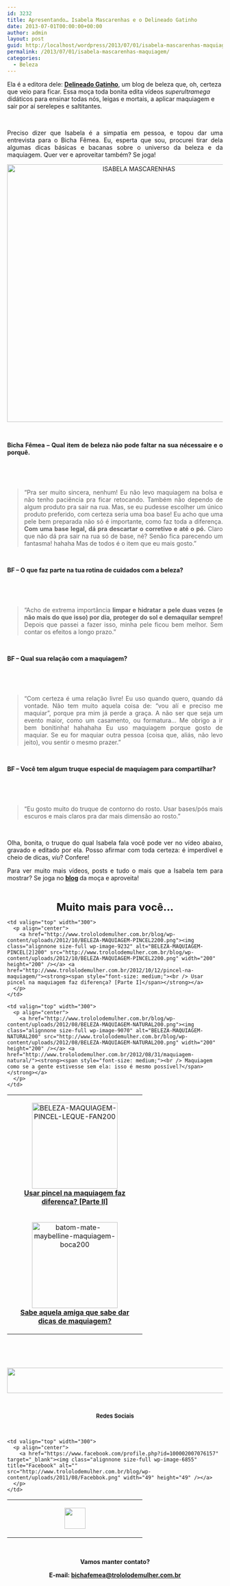 ```yaml
---
id: 3232
title: Apresentando… Isabela Mascarenhas e o Delineado Gatinho
date: 2013-07-01T00:00:00+00:00
author: admin
layout: post
guid: http://localhost/wordpress/2013/07/01/isabela-mascarenhas-maquiagem/
permalink: /2013/07/01/isabela-mascarenhas-maquiagem/
categories:
  - Beleza
---
```

Ela é a editora dele: **<a href="http://delineadogatinho.com.br/" target="_blank">Delineado Gatinho</a>**, um blog de beleza que, oh, certeza que veio para ficar. Essa moça toda bonita edita vídeos _superultramega_ didáticos para ensinar todas nós, leigas e mortais, a aplicar maquiagem e sair por aí serelepes e saltitantes.

&nbsp;

<p align="justify">
  Preciso dizer que Isabela é a simpatia em pessoa, e topou dar uma entrevista para o Bicha Fêmea. Eu, esperta que sou, procurei tirar dela algumas dicas básicas e bacanas sobre o universo da beleza e da maquiagem. Quer ver e aproveitar também? Se joga!
</p>

<!--more-->

<p align="center">
  <a href="http://www.trololodemulher.com.br/blog/wp-content/uploads/2013/06/ISABELA-MASCARENHAS.jpg"><img class="alignnone size-full wp-image-9505" alt="ISABELA MASCARENHAS" src="http://www.trololodemulher.com.br/blog/wp-content/uploads/2013/06/ISABELA-MASCARENHAS.jpg" width="600" height="600" /></a>
</p>

&nbsp;

<p align="justify">
  <strong>Bicha Fêmea &#8211; Qual item de beleza não pode faltar na sua nécessaire e o porquê.<br /> </strong>
</p>

&nbsp;

&nbsp;

> <p align="justify">
>   “Pra ser muito sincera, nenhum! Eu não levo maquiagem na bolsa e não tenho paciência pra ficar retocando. Também não dependo de algum produto pra sair na rua. Mas, se eu pudesse escolher um único produto preferido, com certeza seria uma boa base! Eu acho que uma pele bem preparada não só é importante, como faz toda a diferença. <strong>Com uma base legal, dá pra descartar o corretivo e até o pó.</strong> Claro que não dá pra sair na rua só de base, né? Senão fica parecendo um fantasma! hahaha Mas de todos é o item que eu mais gosto.”
> </p>

&nbsp;

<p align="justify">
  <strong>BF &#8211; O que faz parte na tua rotina de cuidados com a beleza?<br /> </strong>
</p>

&nbsp;

&nbsp;

> <p align="justify">
>   “Acho de extrema importância <strong>limpar e hidratar a pele duas vezes (e não mais do que isso) por dia, proteger do sol e demaquilar sempre!</strong> Depois que passei a fazer isso, minha pele ficou bem melhor. Sem contar os efeitos a longo prazo.”
> </p>

&nbsp;

<p align="justify">
  <strong>BF &#8211; Qual sua relação com a maquiagem?<br /> </strong>
</p>

&nbsp;

&nbsp;

> <p align="justify">
>   “Com certeza é uma relação livre! Eu uso quando quero, quando dá vontade. Não tem muito aquela coisa de: &#8220;vou alí e preciso me maquiar&#8221;, porque pra mim já perde a graça. A não ser que seja um evento maior, como um casamento, ou formatura&#8230; Me obrigo a ir bem bonitinha! hahahaha Eu uso maquiagem porque gosto de maquiar. Se eu for maquiar outra pessoa (coisa que, aliás, não levo jeito), vou sentir o mesmo prazer.”
> </p>

&nbsp;

<p align="justify">
  <strong>BF &#8211; Você tem algum truque especial de maquiagem para compartilhar?<br /> </strong>
</p>

&nbsp;

&nbsp;

> <p align="justify">
>   “Eu gosto muito do truque de contorno do rosto. Usar bases/pós mais escuros e mais claros pra dar mais dimensão ao rosto.”
> </p>

&nbsp;

<p align="justify">
  Olha, bonita, o truque do qual Isabela fala você pode ver no vídeo abaixo, gravado e editado por ela. Posso afirmar com toda certeza: é imperdível e cheio de dicas, <em>viu</em>? Confere!
</p>



<p align="justify">
  Para ver muito mais vídeos, posts e tudo o mais que a Isabela tem para mostrar? Se joga no <strong><a href="http://delineadogatinho.com.br/" target="_blank">blog</a> </strong>da moça e aproveita!
</p>

&nbsp;

<p align="center">
  <strong><span style="font-size: x-large;">Muito mais para você…</span></strong>
</p>

<table width="600" border="0" cellspacing="0" cellpadding="2">
  <tr>
    <td valign="top" width="300">
      <p align="center">
        <a href="http://www.trololodemulher.com.br/blog/wp-content/uploads/2012/10/BELEZA-MAQUIAGEM-PINCEL-LEQUE-FAN200.jpg"><img class="alignnone size-full wp-image-9267" alt="BELEZA-MAQUIAGEM-PINCEL-LEQUE-FAN200" src="http://www.trololodemulher.com.br/blog/wp-content/uploads/2012/10/BELEZA-MAQUIAGEM-PINCEL-LEQUE-FAN200.jpg" width="200" height="200" /></a><br /> <a href="http://www.trololodemulher.com.br/2012/10/22/beleza-pincel-maquiagem/"><strong><span style="font-size: medium;">Usar pincel na maquiagem faz diferença? [Parte II]</span></strong></a>
      </p>
    </td>
    
    <td valign="top" width="300">
      <p align="center">
        <a href="http://www.trololodemulher.com.br/blog/wp-content/uploads/2012/10/BELEZA-MAQUIAGEM-PINCEL2200.png"><img class="alignnone size-full wp-image-9232" alt="BELEZA-MAQUIAGEM-PINCEL[2]200" src="http://www.trololodemulher.com.br/blog/wp-content/uploads/2012/10/BELEZA-MAQUIAGEM-PINCEL2200.png" width="200" height="200" /></a> <a href="http://www.trololodemulher.com.br/2012/10/12/pincel-na-maquiagem/"><strong><span style="font-size: medium;"><br /> Usar pincel na maquiagem faz diferença? [Parte I]</span></strong></a>
      </p>
    </td>
  </tr>
  
  <tr>
    <td valign="top" width="300">
      <p align="center">
        <a href="http://www.trololodemulher.com.br/blog/wp-content/uploads/2012/09/batom-mate-maybelline-maquiagem-boca200.jpeg"><img class="alignnone size-full wp-image-9172" alt="batom-mate-maybelline-maquiagem-boca200" src="http://www.trololodemulher.com.br/blog/wp-content/uploads/2012/09/batom-mate-maybelline-maquiagem-boca200.jpeg" width="200" height="200" /></a><br /> <a href="http://www.trololodemulher.com.br/2012/09/24/dicas-de-maquiagem-2/"><strong><span style="font-size: medium;">Sabe aquela amiga que sabe dar dicas de maquiagem?</span></strong></a>
      </p>
    </td>
    
    <td valign="top" width="300">
      <p align="center">
        <a href="http://www.trololodemulher.com.br/blog/wp-content/uploads/2012/08/BELEZA-MAQUIAGEM-NATURAL200.png"><img class="alignnone size-full wp-image-9070" alt="BELEZA-MAQUIAGEM-NATURAL200" src="http://www.trololodemulher.com.br/blog/wp-content/uploads/2012/08/BELEZA-MAQUIAGEM-NATURAL200.png" width="200" height="200" /></a> <a href="http://www.trololodemulher.com.br/2012/08/31/maquiagem-natural/"><strong><span style="font-size: medium;"><br /> Maquiagem como se a gente estivesse sem ela: isso é mesmo possível?</span></strong></a>
      </p>
    </td>
  </tr>
</table>

&nbsp;

&nbsp;

<p align="center">
  <a href="http://feedburner.google.com/fb/a/mailverify?uri=blogbichafemea&loc=pt_BR" target="_blank"><img class="alignnone size-full wp-image-8451" title="Assine o Bicha Fêmea grátis!" alt="" src="http://www.trololodemulher.com.br/blog/wp-content/uploads/2012/01/rodapé.png" width="600" height="59" /></a>
</p>

&nbsp;

<p align="center">
  <strong><span style="font-size: small;">Redes Sociais</span></strong>
</p>

&nbsp;

<table width="600" border="0" cellspacing="0" cellpadding="2">
  <tr>
    <td valign="top" width="300">
      <p align="center">
        <a href="https://twitter.com/#%21/bichafemea" target="_blank"><img class="alignnone size-full wp-image-6857" title="Twitter" alt="" src="http://www.trololodemulher.com.br/blog/wp-content/uploads/2011/08/Twitter.png" width="49" height="49" /></a>
      </p>
    </td>
    
    <td valign="top" width="300">
      <p align="center">
        <a href="https://www.facebook.com/profile.php?id=100002007076157" target="_blank"><img class="alignnone size-full wp-image-6855" title="Facebook" alt="" src="http://www.trololodemulher.com.br/blog/wp-content/uploads/2011/08/Facebbok.png" width="49" height="49" /></a>
      </p>
    </td>
  </tr>
</table>

&nbsp;

<p align="center">
  <strong>Vamos manter contato?</strong>
</p>

<p align="center">
  <strong>E-mail: <a href="mailto:bichafemea@trololodemulher.com.br">bichafemea@trololodemulher.com.br</a></strong>
</p>